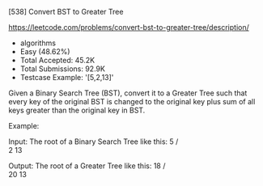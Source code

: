 [538] Convert BST to Greater Tree  

https://leetcode.com/problems/convert-bst-to-greater-tree/description/

* algorithms
* Easy (48.62%)
* Total Accepted:    45.2K
* Total Submissions: 92.9K
* Testcase Example:  '[5,2,13]'

Given a Binary Search Tree (BST), convert it to a Greater Tree such that every key of the original BST is changed to the original key plus sum of all keys greater than the original key in BST.


Example:

Input: The root of a Binary Search Tree like this:
              5
            /   \
           2     13

Output: The root of a Greater Tree like this:
             18
            /   \
          20     13


